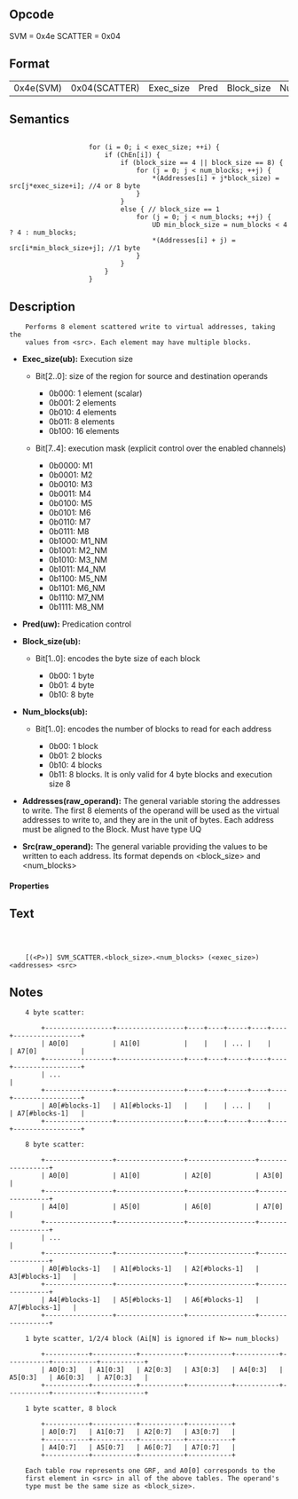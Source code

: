 <!---======================= begin_copyright_notice ============================

Copyright (C) 2020-2022 Intel Corporation

SPDX-License-Identifier: MIT

============================= end_copyright_notice ==========================-->

## Opcode

  SVM = 0x4e
  SCATTER = 0x04

## Format

| | | | | | | |
| --- | --- | --- | --- | --- | --- | --- |
| 0x4e(SVM) | 0x04(SCATTER) | Exec_size | Pred | Block_size | Num_blocks | Addresses | Src |


## Semantics


```

                    for (i = 0; i < exec_size; ++i) {
                        if (ChEn[i]) {
                            if (block_size == 4 || block_size == 8) {
                                for (j = 0; j < num_blocks; ++j) {
                                    *(Addresses[i] + j*block_size) = src[j*exec_size+i]; //4 or 8 byte
                                }
                            }
                            else { // block_size == 1
                                for (j = 0; j < num_blocks; ++j) {
                                    UD min_block_size = num_blocks < 4 ? 4 : num_blocks;
                                    *(Addresses[i] + j) = src[i*min_block_size+j]; //1 byte
                                }
                            }
                        }
                    }
```

## Description





```
    Performs 8 element scattered write to virtual addresses, taking the
    values from <src>. Each element may have multiple blocks.
```


- **Exec_size(ub):** Execution size

  - Bit[2..0]: size of the region for source and destination operands

    - 0b000:  1 element (scalar)
    - 0b001:  2 elements
    - 0b010:  4 elements
    - 0b011:  8 elements
    - 0b100:  16 elements
  - Bit[7..4]: execution mask (explicit control over the enabled channels)

    - 0b0000:  M1
    - 0b0001:  M2
    - 0b0010:  M3
    - 0b0011:  M4
    - 0b0100:  M5
    - 0b0101:  M6
    - 0b0110:  M7
    - 0b0111:  M8
    - 0b1000:  M1_NM
    - 0b1001:  M2_NM
    - 0b1010:  M3_NM
    - 0b1011:  M4_NM
    - 0b1100:  M5_NM
    - 0b1101:  M6_NM
    - 0b1110:  M7_NM
    - 0b1111:  M8_NM

- **Pred(uw):** Predication control


- **Block_size(ub):**

  - Bit[1..0]: encodes the byte size of each block

    - 0b00:  1 byte
    - 0b01:  4 byte
    - 0b10:  8 byte

- **Num_blocks(ub):**

  - Bit[1..0]: encodes the number of blocks to read for each address

    - 0b00:  1 block
    - 0b01:  2 blocks
    - 0b10:  4 blocks
    - 0b11:  8 blocks. It is only valid for 4 byte blocks and execution size 8

- **Addresses(raw_operand):** The general variable storing the addresses to write. The first 8 elements of the operand will be used as the virtual addresses to write to, and they are in the unit of bytes. Each address must be aligned to the Block. Must have type UQ


- **Src(raw_operand):** The general variable providing the values to be written to each address. Its format depends on <block_size>  and <num_blocks>


#### Properties




## Text
```



    [(<P>)] SVM_SCATTER.<block_size>.<num_blocks> (<exec_size>) <addresses> <src>
```
## Notes





```
    4 byte scatter:

        +-----------------+-----------------+----+----+-----+----+----+-----------------+
        | A0[0]           | A1[0]           |    |    | ... |    |    | A7[0]           |
        +-----------------+-----------------+----+----+-----+----+----+-----------------+
        | ...                                                                           |
        +-----------------+-----------------+----+----+-----+----+----+-----------------+
        | A0[#blocks-1]   | A1[#blocks-1]   |    |    | ... |    |    | A7[#blocks-1]   |
        +-----------------+-----------------+----+----+-----+----+----+-----------------+

    8 byte scatter:

        +-----------------+-----------------+-----------------+-----------------+
        | A0[0]           | A1[0]           | A2[0]           | A3[0]           |
        +-----------------+-----------------+-----------------+-----------------+
        | A4[0]           | A5[0]           | A6[0]           | A7[0]           |
        +-----------------+-----------------+-----------------+-----------------+
        | ...                                                                   |
        +-----------------+-----------------+-----------------+-----------------+
        | A0[#blocks-1]   | A1[#blocks-1]   | A2[#blocks-1]   | A3[#blocks-1]   |
        +-----------------+-----------------+-----------------+-----------------+
        | A4[#blocks-1]   | A5[#blocks-1]   | A6[#blocks-1]   | A7[#blocks-1]   |
        +-----------------+-----------------+-----------------+-----------------+

    1 byte scatter, 1/2/4 block (Ai[N] is ignored if N>= num_blocks)

        +-----------+-----------+-----------+-----------+-----------+-----------+-----------+-----------+
        | A0[0:3]   | A1[0:3]   | A2[0:3]   | A3[0:3]   | A4[0:3]   | A5[0:3]   | A6[0:3]   | A7[0:3]   |
        +-----------+-----------+-----------+-----------+-----------+-----------+-----------+-----------+

    1 byte scatter, 8 block

        +-----------+-----------+-----------+-----------+
        | A0[0:7]   | A1[0:7]   | A2[0:7]   | A3[0:7]   |
        +-----------+-----------+-----------+-----------+
        | A4[0:7]   | A5[0:7]   | A6[0:7]   | A7[0:7]   |
        +-----------+-----------+-----------+-----------+

    Each table row represents one GRF, and A0[0] corresponds to the
    first element in <src> in all of the above tables. The operand's
    type must be the same size as <block_size>.
```

